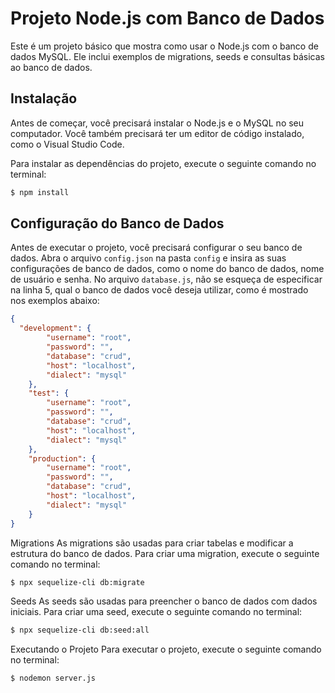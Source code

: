 # Projeto Node.js com Banco de Dados

Este é um projeto básico que mostra como usar o Node.js com o banco de dados MySQL. Ele inclui exemplos de migrations, seeds e consultas básicas ao banco de dados.

## Instalação

Antes de começar, você precisará instalar o Node.js e o MySQL no seu computador. Você também precisará ter um editor de código instalado, como o Visual Studio Code.

Para instalar as dependências do projeto, execute o seguinte comando no terminal:

```bash
$ npm install
```

## Configuração do Banco de Dados

Antes de executar o projeto, você precisará configurar o seu banco de dados. Abra o arquivo `config.json` na pasta `config` e insira as suas configurações de banco de dados, como o nome do banco de dados, nome de usuário e senha. No arquivo `database.js`, não se esqueça de especificar na linha 5, qual o banco de dados você deseja utilizar, como é mostrado nos exemplos abaixo:

```json
{
  "development": {
        "username": "root",
        "password": "",
        "database": "crud",
        "host": "localhost",
        "dialect": "mysql"
    },
    "test": {
        "username": "root",
        "password": "",
        "database": "crud",
        "host": "localhost",
        "dialect": "mysql"
    },
    "production": {
        "username": "root",
        "password": "",
        "database": "crud",
        "host": "localhost",
        "dialect": "mysql"
    }
}
```

Migrations
As migrations são usadas para criar tabelas e modificar a estrutura do banco de dados. Para criar uma migration, execute o seguinte comando no terminal:

```bash
$ npx sequelize-cli db:migrate
```

Seeds
As seeds são usadas para preencher o banco de dados com dados iniciais. Para criar uma seed, execute o seguinte comando no terminal:

```bash
$ npx sequelize-cli db:seed:all
```

Executando o Projeto
Para executar o projeto, execute o seguinte comando no terminal:

```bash
$ nodemon server.js
```